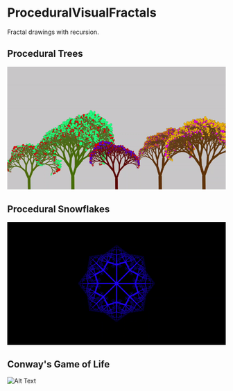 # ProceduralVisualFractals
Fractal drawings with recursion.

## Procedural Trees

![Alt Text](https://github.com/SafaMarley/ProceduralVisualFractals/blob/main/videos/proceduralTrees.gif)
## Procedural Snowflakes

![Alt Text](https://github.com/SafaMarley/ProceduralVisualFractals/blob/main/videos/proceduralSnowflakes.gif)
## Conway's Game of Life

![Alt Text](https://github.com/SafaMarley/ProceduralVisualFractals/blob/main/videos/gameOfLife.gif)
